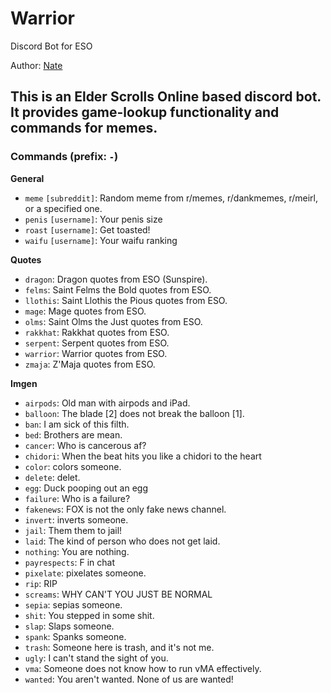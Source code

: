 # Warrior
Discord Bot for ESO

Author: [Nate](https://github.com/natetan)
## This is an Elder Scrolls Online based discord bot. It provides game-lookup functionality and commands for memes.

### Commands (prefix: `-`)
**General**
- `meme` `[subreddit]`: Random meme from r/memes, r/dankmemes, r/meirl, or a specified one.
- `penis` `[username]`: Your penis size
- `roast` `[username]`: Get toasted!
- `waifu` `[username]`: Your waifu ranking

**Quotes**
- `dragon`: Dragon quotes from ESO (Sunspire).
- `felms`: Saint Felms the Bold quotes from ESO.
- `llothis`: Saint Llothis the Pious quotes from ESO.
- `mage`: Mage quotes from ESO.
- `olms`: Saint Olms the Just quotes from ESO.
- `rakkhat`: Rakkhat quotes from ESO.
- `serpent`: Serpent quotes from ESO.
- `warrior`: Warrior quotes from ESO.
- `zmaja`: Z'Maja quotes from ESO.

**Imgen**
- `airpods`: Old man with airpods and iPad.
- `balloon`: The blade [2] does not break the balloon [1].
- `ban`: I am sick of this filth.
- `bed`: Brothers are mean.
- `cancer`: Who is cancerous af?
- `chidori`: When the beat hits you like a chidori to the heart
- `color`: colors someone.
- `delete`: delet.
- `egg`: Duck pooping out an egg
- `failure`: Who is a failure?
- `fakenews`: FOX is not the only fake news channel.
- `invert`: inverts someone.
- `jail`: Them them to jail!
- `laid`: The kind of person who does not get laid.
- `nothing`: You are nothing.
- `payrespects`: F in chat
- `pixelate`: pixelates someone.
- `rip`: RIP
- `screams`: WHY CAN'T YOU JUST BE NORMAL
- `sepia`: sepias someone.
- `shit`: You stepped in some shit.
- `slap`: Slaps someone.
- `spank`: Spanks someone.
- `trash`: Someone here is trash, and it's not me.
- `ugly`: I can't stand the sight of you.
- `vma`: Someone does not know how to run vMA effectively.
- `wanted`: You aren't wanted. None of us are wanted!
